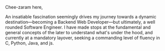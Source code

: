 Chee-zaram here, 

An insatiable fascination seemingly drives my journey towards a dynamic destination—becoming a Backend Web Developer—but ultimately, a well rounded Software Engineer. 
I have made stops at the fundamental and general concepts of the later to understand what's under the hood, and currently at a mandatory layover, seeking a commanding level of fluency in C, Python, Java, and js. 

<!---
chee-zaram/chee-zaram is a ✨ special ✨ repository because its `README.md` (this file) appears on your GitHub profile.
You can click the Preview link to take a look at your changes.
--->
